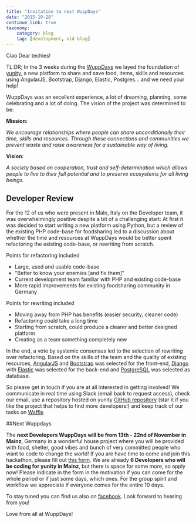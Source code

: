 ```yaml
---
title: "Invitation to next WuppDays"
date: "2015-10-28"
continue_link: true
taxonomy:
    category: blog
    tag: [development, old blog]
---
```

    

Ciao Dear techies!

TL:DR; In the 3 weeks during the [WuppDays](http://project.yunity.org/wuppdays)
we layed the foundation of [yunity](http://www.yunity.org/), a new platform
to share and save food, items, skills and resources using AngularJS,
Bootstrap, Django, Elastic, Postgres...  and we need your help!

WuppDays was an excellent experience, a
lot of dreaming, planning, some celebrating and a lot of doing. The vision
of the project was determined to be:

**Mission:**

*We encourage relationships where people can share unconditionally their
time, skills and resources. Through these connections and communities we
prevent waste and raise awareness for a sustainable way of living.*

**Vision:**

*A society based on cooperation, trust and self-determination which allows
people to live to their full potential and to preserve ecosystems for all
living beings.*

## Developer Review

For the 12 of us who were present in Malo, Italy on the Developer team, it
was overwhelmingly positive despite a bit of a challenging start: At first
it was decided to start writing a new platform using Python, but a review
of the existing PHP code-base for foodsharing led to a discussion about
whether the time and resources at WuppDays would be better spent
refactoring the existing code-base, or rewriting from scratch.

Points for refactoring included

* Large, used and usable code-base
* "Better to know your enemies [and fix them]"
* Current development team familiar with PHP and existing code-base
* More rapid improvements for existing foodsharing community in Germany


Points for rewriting included

* Moving away from PHP has benefits (easier security, cleaner code)
* Refactoring could take a long time
* Starting from scratch, could produce a clearer and better designed platform
* Creating as a team something completely new

In the end, a vote by systemic consensus led to the selection of rewriting
over refactoring. Based on the skills of the team and the quality of
existing resources, [AngularJS](https://angularjs.org/) and [Bootstrap](http://getbootstrap.com/) was selected for the front-end, [Django](https://www.djangoproject.com/) with [Elastic](https://www.elastic.co/) was
selected for the back-end and [PostgreSQL](http://www.postgresql.org/) was
selected as database.

So please get in touch if you are at all interested in getting involved! We
communicate in real time using Slack (email back to request access), check
our email, use a repository hosted on yunity [GitHub repository](https://github.com/yunity) (star it if you like the project that helps to
find more developers!) and keep track of our tasks on [Waffle](https://waffle.io/yunity/yunity)

##Next Wuppdays

The **next Developers WuppDays will be from 13th - 22nd of November in Mainz**,
Germany in a wonderful house project where you will be provided with food,
shelter, good vibes and bunch of very committed people who want to code to
change the world! If you are have time to come and join this hackathon,
please fill out [this form](http://project.yunity.org/what-we-need). We are
already **6 Developers who will be coding for yunity in Mainz**, but there is
space for some more, so apply now! Please indicate in the form in the
motivation if you can come for the whole period or if just some days, which
ones. For the group spirit and workflow we appreciate if everyone comes for
the entire 10 days.

To stay tuned you can find us also on [facebook](https://www.facebook.com/yunity.org). Look forward to hearing from you!


Love from all at WuppDays!